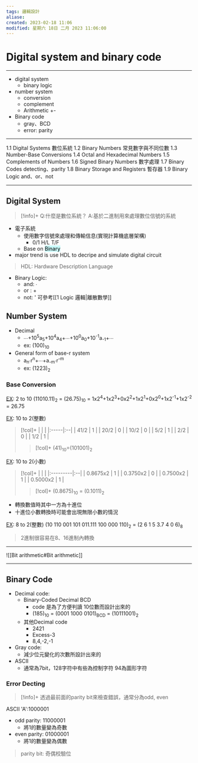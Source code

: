 ```yaml
---
tags: 邏輯設計
aliase: 
created: 2023-02-18 11:06
modified: 星期六 18日 二月 2023 11:06:00
---
```

# Digital system and binary code
***
- digital system
	- binary logic
- number system
	- conversion
	- complement
	- Arithmetic +-
- Binary code
	- gray、BCD
	- error: parity

---
1.1 Digital Systems 
	數位系統
1.2 Binary Numbers 
	常見數字與不同位數
1.3 Number-Base Conversions 
1.4 Octal and Hexadecimal Numbers 
1.5 Complements of Numbers 
1.6 Signed Binary Numbers 
	數字處理
1.7 Binary Codes 
	detecting、parity
1.8 Binary Storage and Registers 
	暫存器
1.9 Binary Logic 
	and、or、not






---
## Digital System

>[!info]+
>Q:什麼是數位系統？
>A:基於二進制用來處理數位信號的系統

- 電子系統
	- 使用數字信號來處理和傳輸信息(實現計算機底層架構)
		- 0/1 H/L T/F
	- Base on <mark style="background: #ABF7F7A6;">Binary</mark>
- major trend is use HDL to decripe and simulate digital circuit
>HDL: Hardware Description Language


- Binary Logic:
	- and: ∙
	- or : +
	- not: ' 可參考[[1 Logic 邏輯|離散數學]]

## Number System
- Decimal
	- ∙∙∙+10<sup>5</sup>a<sub>5</sub>+10<sup>4</sup>a<sub>4</sub>+∙∙∙+10<sup>0</sup>a<sub>0</sub>+10<sup>-1</sup>a<sub>-1</sub>+∙∙∙
	- ex: (100)<sub>10</sub>
- General form of base-r system
	- a<sub>n</sub>∙r<sup>n</sup>+∙∙∙+a<sub>-m</sub>∙r<sup>-m</sup>
	- ex: (1223)<sub>2</sub>

### Base Conversion
<u>EX</u>: 2 to 10
(11010.11)<sub>2</sub> = (26.75)<sub>10</sub>
= 1x2<sup>4</sup>+1x2<sup>3</sup>+0x2<sup>2</sup>+1x2<sup>1</sup>+0x2<sup>0</sup>+1x2<sup>-1</sup>+1x2<sup>-2</sup> = 26.75

<u>EX</u>: 10 to 2(整數)
>[!col]+
>|      |   |
>|:-----|:--|
>| 41/2 | 1 |
>| 20/2 | 0 |
>| 10/2 | 0 |
>|  5/2 | 1 |
>|  2/2 | 0 |
>|  1/2 | 1 | 
>>[!col]+
>(41)<sub>10</sub>=(101001)<sub>2</sub>

<u>EX</u>: 10 to 2(小數)
>[!col]+
>|          |   |
>|:---------|:--|
>| 0.8675x2 | 1 |
>| 0.3750x2 | 0 |
>| 0.7500x2 | 1 |
>| 0.5000x2 | 1 | 
>>[!col]+
> (0.8675)<sub>10</sub> = (0.1011)<sub>2</sub>

- 轉換數值時其中一方為十進位
- 十進位小數轉換時可能會出現無限小數的情況

<u>EX</u>: 8 to 2(整數)
(10 110 001 101 011.111 100 000 110)<sub>2</sub>
= (2 6 1 5 3.7 4 0 6)<sub>8</sub>
>2進制很容易在8、16進制內轉換

***
![[Bit arithmetic#Bit arithmetic]]
***
## Binary Code

- Decimal code:
	- Binary-Coded Decimal BCD
		- code 是為了方便判讀 10位數而設計出來的
		- (185)<sub>10</sub> = (0001 1000 0101)<sub>BCD</sub> = (10111001)<sub>2</sub>
	- 其他Decimal code
		- 2421
		- Excess-3
		- 8,4,-2,-1
- Gray code:
	- 減少位元變化的次數所設計出來的
- ASCII
	- 通常為7bit，128字符中有些為控制字符 94為圖形字符

### Error Decting
>[!info]+
>透過最前面的parity bit來檢查錯誤，通常分為odd, even

ASCII 'A':1000001 
- odd parity: 11000001 
	- 將1的數量變為奇數
- even parity: 01000001 
	- 將1的數量變為偶數
	
>parity bit: 奇偶校驗位 